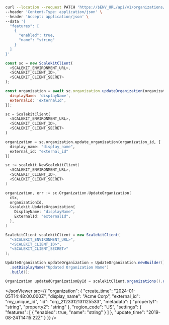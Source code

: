 <CodeWithHeader method="patch" endpoint="/api/v1/organizations">
<Tabs groupId="tech-stack" querystring>
<TabItem value="curl" label="cURL">

```bash showLineNumbers
curl --location --request PATCH 'https://$ENV_URL/api/v1/organizations/{id}' \
--header 'Content-Type: application/json' \
--header 'Accept: application/json' \
--data '{
  "features": [
    {
      "enabled": true,
      "name": "string"
    }
  ]
}'


```

</TabItem>
<TabItem value="nodejs" label="Node.js">

```js showLineNumbers
const sc = new ScalekitClient(
  <SCALEKIT_ENVIRONMENT_URL>,
  <SCALEKIT_CLIENT_ID>,
  <SCALEKIT_CLIENT_SECRET>
);

const organization = await sc.organization.updateOrganization(organization_id, {
  displayName: 'displayName',
  externalId: 'externalId',
});
```

</TabItem>
<TabItem value="py" label="Python">

```python showLineNumbers
sc = ScalekitClient(
  <SCALEKIT_ENVIRONMENT_URL>,
  <SCALEKIT_CLIENT_ID>,
  <SCALEKIT_CLIENT_SECRET>
)

organization = sc.organization.update_organization(organization_id, {
  display_name: "display_name",
  external_id: "external_id"
})
```

</TabItem>
<TabItem value="golang" label="Go">

```go showLineNumbers
sc := scalekit.NewScalekitClient(
  <SCALEKIT_ENVIRONMENT_URL>,
  <SCALEKIT_CLIENT_ID>,
  <SCALEKIT_CLIENT_SECRET>
)

organization, err := sc.Organization.UpdateOrganization(
  ctx,
  organizationId,
  &scalekit.UpdateOrganization{
    DisplayName: "displayName",
    ExternalId: "externalId",
  },
)
```

</TabItem>

<TabItem value="java" label="Java">

```java showLineNumbers
ScalekitClient scalekitClient = new ScalekitClient(
  "<SCALEKIT_ENVIRONMENT_URL>",
  "<SCALEKIT_CLIENT_ID>",
  "<SCALEKIT_CLIENT_SECRET>"
);

UpdateOrganization updateOrganization = UpdateOrganization.newBuilder()
  .setDisplayName("Updated Organization Name")
  .build();

Organization updatedOrganizationById = scalekitClient.organizations().updateById(organizationId, updateOrganization);

```

</TabItem>

</Tabs>
</CodeWithHeader>
<CodeWithHeader title="Response">

<JsonViewer src={{
  "organization": {
    "create_time": "2024-01-05T14:48:00.000Z",
    "display_name": "Acme Corp",
    "external_id": "my_unique_id",
    "id": "org_2123312131125533",
    "metadata": {
      "property1": "string",
      "property2": "string"
    },
    "region_code": "US",
    "settings": {
      "features": [
        {
          "enabled": true,
          "name": "string"
        }
      ]
    },
    "update_time": "2019-08-24T14:15:22Z"
  }
}} />

</CodeWithHeader>
